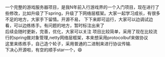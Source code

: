 一个完整的游戏服务器项目，是我N年前入行游戏界的一个入门项目，现在进行了些修改，比如升级了下spring，升级了下网络层框架。大家一起学习成长，有很多不足的地方，大家手下留情。开源不易，
下下来即可运行，大家可以边调试边看，可以边练练手。有问题的地方，暂时标注出来了</br>
后续会随时更新，完善，优化，大家可以关注
项目比较简单，采用了现在比较流行的spring做对象管理,netty网络层框架，本来想采用protocolbuf来做协议</br>
这里来练练手，自己造个轮子，采用普通的二进制来进行协议传输.</br>
下决心开源啦，有空的顺手star一个，😄